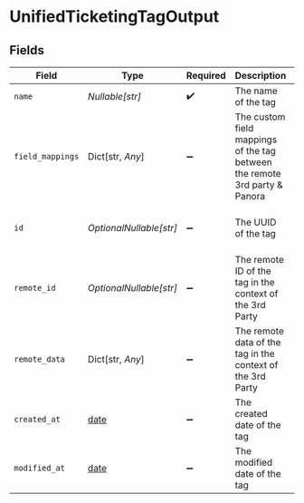 # UnifiedTicketingTagOutput


## Fields

| Field                                                                      | Type                                                                       | Required                                                                   | Description                                                                | Example                                                                    |
| -------------------------------------------------------------------------- | -------------------------------------------------------------------------- | -------------------------------------------------------------------------- | -------------------------------------------------------------------------- | -------------------------------------------------------------------------- |
| `name`                                                                     | *Nullable[str]*                                                            | :heavy_check_mark:                                                         | The name of the tag                                                        | urgent_tag                                                                 |
| `field_mappings`                                                           | Dict[str, *Any*]                                                           | :heavy_minus_sign:                                                         | The custom field mappings of the tag between the remote 3rd party & Panora | {<br/>"fav_dish": "broccoli",<br/>"fav_color": "red"<br/>}                 |
| `id`                                                                       | *OptionalNullable[str]*                                                    | :heavy_minus_sign:                                                         | The UUID of the tag                                                        | 801f9ede-c698-4e66-a7fc-48d19eebaa4f                                       |
| `remote_id`                                                                | *OptionalNullable[str]*                                                    | :heavy_minus_sign:                                                         | The remote ID of the tag in the context of the 3rd Party                   | id_1                                                                       |
| `remote_data`                                                              | Dict[str, *Any*]                                                           | :heavy_minus_sign:                                                         | The remote data of the tag in the context of the 3rd Party                 | {<br/>"fav_dish": "broccoli",<br/>"fav_color": "red"<br/>}                 |
| `created_at`                                                               | [date](https://docs.python.org/3/library/datetime.html#date-objects)       | :heavy_minus_sign:                                                         | The created date of the tag                                                | 2024-10-01T12:00:00Z                                                       |
| `modified_at`                                                              | [date](https://docs.python.org/3/library/datetime.html#date-objects)       | :heavy_minus_sign:                                                         | The modified date of the tag                                               | 2024-10-01T12:00:00Z                                                       |